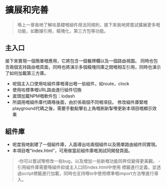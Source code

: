 <!--DESC: {icon:{name:"dashboard_customize",pkg:"mdi",type:"filled"},id:3} -->
# 擴展和完善
> 喺上一章我哋了解咗基礎嘅組件用法同規則，接下來我哋將嘗試擴展更多嘅功能，如數據引用，糢塊化，第三方包等功能。

## 主入口
接下來實現一個簡單嘅應用，它將包含一個餐牌欄以及一個路由視圖。 同時也包含兩個支持路由嘅頁面，同時也將演示多個糢塊同庫之間嘅相互引用，同時也演示了如何加載第三方庫。
- 呢個主入口使用咗組件庫嘅導出嘅一些組件，如route，clock
- 使用咗標準嘅URL路由進行組件切換
- 直頭加載NPM嘅軟件包：lodash
- 所調用嘅組件庫代碼喺後面，由於係兩個不同嘅項目。 修改組件庫緊嘅playground代碼之後，需要手動點擊右上角嘅刷新掣嚟更新本項目嘅顯示效果

<div><wcex-doc.com-playground files="['ext/app/index.html','ext/app/app.html','ext/app/app.css','ext/app/title.html','ext/app/footer.html','ext/app/data.json','ext/app/ page1.html','ext/app/page2.html']"></wcex-doc.com-playground></div>


## 組件庫
- 呢度我哋創建了一個組件庫，入面導出咗兩個組件以及簡單路由組件同實現。
- 本項目嘅“index.html”，可用做當前組件庫嘅測試同開發頁面。

<div><wcex-doc.com-playground files="['ext/ui/index.html','ext/ui/menu.html','ext/ui/clock.html','ext/ui/clock.css','ext/ui/time.html','ext/ui/route.html']"></wcex-doc.com-playground></div>

> -你可以嘗試嚟修改一些bug，以及增加一些新嘅功能同畀佢變得更美觀。
> -引用組件庫需要喺組件抑或主入口同index.html中使用 <meta> 標籤進行定義，並透過script標籤進行加載，同時也支持喺ts中使用標準嘅import方法嚟進行導入。


